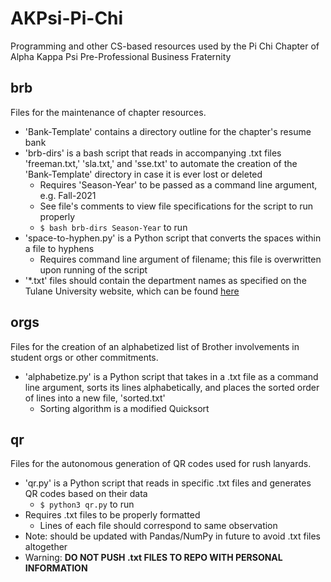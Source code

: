 # AKPsi-Pi-Chi
Programming and other CS-based resources used by the Pi Chi Chapter of Alpha Kappa Psi Pre-Professional Business Fraternity

## brb
Files for the maintenance of chapter resources.
* 'Bank-Template' contains a directory outline for the chapter's resume bank
* 'brb-dirs' is a bash script that reads in accompanying .txt files 'freeman.txt,' 'sla.txt,' and 'sse.txt' to automate the creation of the 'Bank-Template' directory in case it is ever lost or deleted
	* Requires 'Season-Year' to be passed as a command line argument, e.g. Fall-2021
	* See file's comments to view file specifications for the script to run properly
	* `$ bash brb-dirs Season-Year` to run
* 'space-to-hyphen.py' is a Python script that converts the spaces within a file to hyphens
	* Requires command line argument of filename; this file is overwritten upon running of the script
* '\*.txt' files should contain the department names as specified on the Tulane University website, which can be found [here](https://catalog.tulane.edu/schools-departments-colleges/)

## orgs
Files for the creation of an alphabetized list of Brother involvements in student orgs or other commitments.
* 'alphabetize.py' is a Python script that takes in a .txt file as a command line argument, sorts its lines alphabetically, and places the sorted order of lines into a new file, 'sorted.txt'
	* Sorting algorithm is a modified Quicksort

## qr
Files for the autonomous generation of QR codes used for rush lanyards.
* 'qr.py' is a Python script that reads in specific .txt files and generates QR codes based on their data
	* `$ python3 qr.py` to run
* Requires .txt files to be properly formatted
	* Lines of each file should correspond to same observation
* Note: should be updated with Pandas/NumPy in future to avoid .txt files altogether
* Warning: **DO NOT PUSH .txt FILES TO REPO WITH PERSONAL INFORMATION**